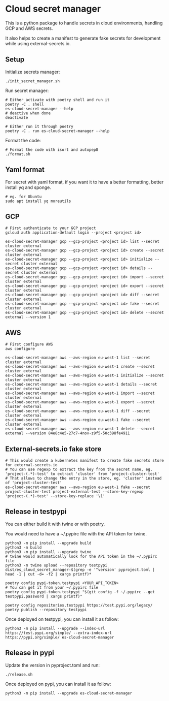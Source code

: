 # Cloud secret manager

This is a python package to handle secrets in cloud environments, handling GCP and AWS secrets.

It also helps to create a manifest to generate fake secrets for development while using external-secrets.io.

## Setup

Initialize secrets manager:

```shell
./init_secret_manager.sh
```

Run secret manager:

```shell
# Either activate with poetry shell and run it
poetry -C . shell
es-cloud-secret-manager --help
# deactive when done
deactivate

# Either run it through poetry
poetry -C . run es-cloud-secret-manager --help
```

Format the code:

```shell
# Format the code with isort and autopep8
./format.sh
```

## Yaml format

For secret with yaml format, if you want it to have a better formatting, better install yq and sponge.

```shell
# eg. for Ubuntu
sudo apt install yq moreutils
```

## GCP

```shell
# First authenticate to your GCP project
gcloud auth application-default login --project <project id>

es-cloud-secret-manager gcp --gcp-project <project id> list --secret cluster external
es-cloud-secret-manager gcp --gcp-project <project id> create --secret cluster external
es-cloud-secret-manager gcp --gcp-project <project id> initialize --secret cluster external
es-cloud-secret-manager gcp --gcp-project <project id> details --secret cluster external
es-cloud-secret-manager gcp --gcp-project <project id> import --secret cluster external
es-cloud-secret-manager gcp --gcp-project <project id> export --secret cluster external
es-cloud-secret-manager gcp --gcp-project <project id> diff --secret cluster external
es-cloud-secret-manager gcp --gcp-project <project id> fake --secret cluster external
es-cloud-secret-manager gcp --gcp-project <project id> delete --secret external --version 1
```

## AWS

```shell
# First configure AWS
aws configure

es-cloud-secret-manager aws --aws-region eu-west-1 list --secret cluster external
es-cloud-secret-manager aws --aws-region eu-west-1 create --secret cluster external
es-cloud-secret-manager aws --aws-region eu-west-1 initialize --secret cluster external
es-cloud-secret-manager aws --aws-region eu-west-1 details --secret cluster external
es-cloud-secret-manager aws --aws-region eu-west-1 import --secret cluster external
es-cloud-secret-manager aws --aws-region eu-west-1 export --secret cluster external
es-cloud-secret-manager aws --aws-region eu-west-1 diff --secret cluster external
es-cloud-secret-manager aws --aws-region eu-west-1 fake --secret cluster external
es-cloud-secret-manager aws --aws-region eu-west-1 delete --secret external --version 84e8c4e5-27c7-4nov-z9f5-50c398fe4911
```

## External-secrets.io fake store

```shell
# This would create a kubernetes manifest to create fake secrets store for external-secrets.io
# You can use regexp to extract the key from the secret name, eg. 'project-(.*)-test' to extract 'cluster' from 'project-cluster-test'
# That allows to change the entry in the store, eg. 'cluster' instead of 'project-cluster-test'
es-cloud-secret-manager aws --aws-region eu-west-1 fake --secret project-cluster-test project-external-test --store-key-regexp 'project-(.*)-test' --store-key-replace '\1'
```

## Release in testpypi

You can either build it with twine or with poetry.

You would need to have a ~/.pypirc file with the API token for twine.

```shell
python3 -m pip install --upgrade build
python3 -m build
python3 -m pip install --upgrade twine
# twine would automatically look for the API token in the ~/.pypirc file
python3 -m twine upload --repository testpypi dist/es_cloud_secret_manager-$(grep -e '^version' pyproject.toml | head -1 | cut -d= -f2 | xargs printf)*
```

```shell
poetry config pypi-token.testpypi <YOUR_API_TOKEN>
# You can get it from your ~/.pypirc file
poetry config pypi-token.testpypi "$(git config -f ~/.pypirc --get testpypi.password | xargs printf)"

poetry config repositories.testpypi https://test.pypi.org/legacy/
poetry publish --repository testpypi
```

Once deployed on testpypi, you can install it as follow:

```shell
python3 -m pip install --upgrade --index-url https://test.pypi.org/simple/ --extra-index-url https://pypi.org/simple/ es-cloud-secret-manager
```

## Release in pypi

Update the version in pyproject.toml and run:

```shell
./release.sh
```

Once deployed on pypi, you can install it as follow:

```shell
python3 -m pip install --upgrade es-cloud-secret-manager
```
